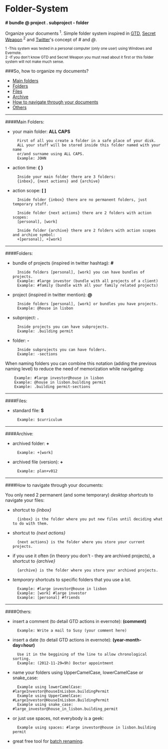 Folder-System
=============
**# bundle @ project . subproject - folder**

Organize your documents<sup> 1</sup>. Simple folder system inspired in [GTD](http://en.wikipedia.org/wiki/Getting_Things_Done), [Secret Weapon](http://www.thesecretweapon.org/media/Manifesto/The-Secret-Weapon-Manifesto.pdf)<sup> 2</sup> and [Twitter](https://twitter.com/)'s concept of *#* and *@*. 

<sup>1 -This system was tested in a personal computer (only one user) using Windows and Evernote.</sup><br>
<sup>2 -If you don't know GTD and Secret Weapon you must read about it first or this folder system will not make much sense.</sup>

###So, how to organize my documents?

- [Main folders](#main-folders)
- [Folders](#folders)
- [Files](#files)
- [Archive](#archive)
- [How to navigate through your documents](#how-to-navigate-through-your-documents)
- [Others](#others)

---
####Main Folders:

- your main folder: **ALL CAPS**

        First of all you create a folder in a safe place of your disk.
        ALL your stuff will be stored inside this folder named with your name 
        or/and surname using ALL CAPS.
        Example: JOHN

- action time: **{ }**
    
        Inside your main folder there are 3 folders:
        {inbox}, {next actions} and {archive}
    
- action scope: **[ ]** 

        Inside folder {inbox} there are no permanent folders, just temporary stuff.

        Inside folder {next actions} there are 2 folders with action scopes:
        [personal], [work]
    
        Inside folder {archive} there are 2 folders with action scopes and archive symbol: 
        +[personal], +[work]

---
####Folders:

- bundle of projects (inspired in twitter hashtag): **#**
    
        Inside folders [personal], [work] you can have bundles of projects. 
        Example: #large investor (bundle with all projects of a client)
        Example: #family (bundle with all your family related projects)

- project (inspired in twitter mention): **@**
    	
    	Inside folders [personal], [work] or bundles you have projects. 
        Example: @house in lisbon

- subproject: **.**
    	
    	Inside projects you can have subprojects.
        Example: .building permit

- folder: **-**
    	
    	Inside subprojects you can have folders.
        Example: -sections

When naming folders you can combine this notation (adding the previous naming level) 
to reduce the need of memorization while navigating:

        Example: #large investor@house in lisbon
        Example: @house in lisbon.building permit
        Example: .building permit-sections

---
####Files:

- standard file: **$**
    
        Example: $curriculum
    
---
####Archive:

- archived folder: **+**
    
        Example: +[work]

- archived file (version): **+**
    
        Example: plan+v012

---
####How to navigate through your documents:

You only need 2 permanent (and some temporary) *desktop shortcuts* to navigate your files: 
		
- shortcut to *{inbox}*

		{inbox} is the folder where you put new files until deciding what to do with them.
		
- shortcut to *{next actions}*

		{next actions} is the folder where you store your current projects.

- if you use it often (in theory you don't - they are archived projects), a shortcut to *{archive}*

		{archive} is the folder where you store your archived projects.

- *temporary* shortcuts to specific folders that you use a lot.

		Example: #large investor@house in lisbon
		Example: [work] #large investor
		Example: [personal] #friends

---    
####Others: 

- insert a comment (to detail GTD actions in evernote): **(comment)**

        Example: Write a mail to Susy (your comment here)

- insert a date (to detail GTD actions in evernote): **(year-month-day=hour)**

        Use it in the beggining of the line to allow chronological sorting.
        Example: (2012-11-29=9h) Doctor appointment
        
- name your folders using UpperCamelCase, lowerCamelCase or snake_case: 

        Example using lowerCamelCase: #largeInvestor@houseInLisbon.buildingPermit
        Example using UpperCamelCase: #LargeInvestor@HouseInLisbon.BuildingPermit
        Example using snake_case: #large_investor@house_in_lisbon.building_permit

- or just use spaces, not everybody is a geek:

        Example using spaces: #large investor@house in lisbon.building permit

- great free tool for [batch renaming](http://www.bulkrenameutility.co.uk/Screenshots.php).